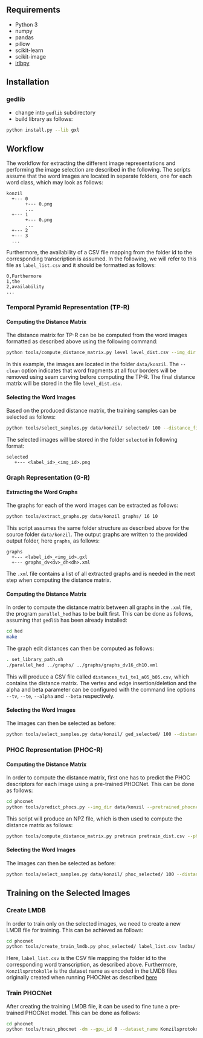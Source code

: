## Requirements

 - Python 3
 - numpy
 - pandas
 - pillow
 - scikit-learn
 - scikit-image
 - [irlbpy](https://github.com/bwlewis/irlbpy)

## Installation

### gedlib

 - change into `gedlib` subdirectory
 - build library as follows:
```sh
python install.py --lib gxl
```

## Workflow

The workflow for extracting the different image representations and performing 
the image selection are described in the following.
The scripts assume that the word images are located in separate folders, one for
each word class, which may look as follows:
```
konzil
  +--- 0
       +--- 0.png
       ...
  +--- 1
       +--- 0.png
       ...
  +--- 2
  +--- 3
  ... 
```
Furthermore, the availability of a CSV file mapping from the folder id to the
corresponding transcription is assumed.
In the following, we will refer to this file as `label_list.csv` and it should 
be formatted as follows:
```
0,Furthermore
1,the
2,availability
...
```

### Temporal Pyramid Representation (TP-R)

#### Computing the Distance Matrix

The distance matrix for TP-R can be be computed from the word images formatted
as described above using the following command:
```sh
python tools/compute_distance_matrix.py level level_dist.csv --img_dir data/konzil --clean
```
In this example, the images are located in the folder `data/konzil`.
The `--clean` option indicates that word fragments at all four borders will be 
removed using seam carving before computing the TP-R.
The final distance matrix will be stored in the file `level_dist.csv`.

#### Selecting the Word Images

Based on the produced distance matrix, the training samples can be selected as 
follows:
```sh
python tools/select_samples.py data/konzil/ selected/ 100 --distance_file level_dist.csv
```
The selected images will be stored in the folder `selected` in following format:
```
selected
   +--- <label_id>_<img_id>.png
```

### Graph Representation (G-R)

#### Extracting the Word Graphs

The graphs for each of the word images can be extracted as follows:
```sh
python tools/extract_graphs.py data/konzil graphs/ 16 10
```
This script assumes the same folder structure as described above for the source
folder `data/konzil`.
The output graphs are written to the provided output folder, here `graphs`, as
follows:
```
graphs
  +--- <label_id>_<img_id>.gxl
  +--- graphs_dv<dv>_dh<dh>.xml
```
The `.xml` file contains a list of all extracted graphs and is needed in the 
next step when computing the distance matrix.

#### Computing the Distance Matrix

In order to compute the distance matrix between all graphs in the `.xml` file,
the program `parallel_hed` has to be built first.
This can be done as follows, assuming that `gedlib` has been already installed:

```sh
cd hed
make
```

The graph edit distances can then be computed as follows:
```sh
. set_library_path.sh
./parallel_hed ../graphs/ ../graphs/graphs_dv16_dh10.xml
```
This will produce a CSV file called `distances_tv1_te1_a05_b05.csv`, which 
contains the distance matrix.
The vertex and edge insertion/deletion and the alpha and beta parameter can be 
configured with the command line options `--tv`, `--te`, `--alpha` and `--beta`
respectively.

#### Selecting the Word Images

The images can then be selected as before:
```sh
python tools/select_samples.py data/konzil/ ged_selected/ 100 --distance_file distances_tv1_te1_a05_b05.csv
```

### PHOC Representation (PHOC-R)

#### Computing the Distance Matrix

In order to compute the distance matrix, first one has to predict the PHOC 
descriptors for each image using a pre-trained PHOCNet.
This can be done as follows:
```sh
cd phocnet
python tools/predict_phocs.py --img_dir data/konzil --pretrained_phocnet phocnet_nti500000_pul2-3-4-5.binaryproto --deploy_proto protofiles/deploy_phocnet.prototxt
```
This script will produce an NPZ file, which is then used to compute the distance
matrix as follows:
```sh
python tools/compute_distance_matrix.py pretrain pretrain_dist.csv --phoc_file predicted_output_sigmoid.npz
```

#### Selecting the Word Images

The images can then be selected as before:
```sh
python tools/select_samples.py data/konzil/ phoc_selected/ 100 --distance_file pretrain_dist.csv
```

## Training on the Selected Images

### Create LMDB

In order to train only on the selected images, we need to create a new LMDB file
for training.
This can be achieved as follows:
```sh
cd phocnet
python tools/create_train_lmdb.py phoc_selected/ label_list.csv lmdbs/ Konzilsprotokolle --n_train_images 500000 --augment transform
``` 
Here, `label_list.csv` is the CSV file mapping the folder id to the
corresponding word transcription, as described above.
Furthermore, `Konzilsprotokolle` is the dataset name as encoded in the LMDB 
files originally created when running PHOCNet as described 
[here](https://github.com/ssudholt/phocnet) 

### Train PHOCNet

After creating the training LMDB file, it can be used to fine tune a
pre-trained PHOCNet model.
This can be done as follows:
```sh
cd phocnet
python tools/train_phocnet -dm --gpu_id 0 --dataset_name Konzilsprotokolle --proto_dir protofiles/ --lmdb_dir lmdbs/ --save_net_dir models/ --solverstate models/pretrained/snapshot_iter_80000 -lr 0.00001 --solver SGD --max_iter 80000
```

